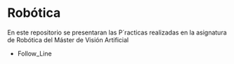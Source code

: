 # Robótica

En este repositorio se presentaran las P´racticas realizadas en la asignatura de Robótica del Máster de Visión Artificial

- Follow_Line


 
 
